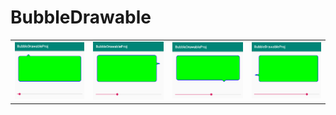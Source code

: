 # BubbleDrawable


| | | | |
|:-------------------------:|:-------------------------:|:-------------------------:|:-------------------------:|
|![sample1](https://raw.githubusercontent.com/FitzLu/bubble-drawable/master/images/bubblesample1.png)|![sample2](https://raw.githubusercontent.com/FitzLu/bubble-drawable/master/images/bubblesample2.png)|![sample3](https://raw.githubusercontent.com/FitzLu/bubble-drawable/master/images/bubblesample3.png)|![sample4](https://raw.githubusercontent.com/FitzLu/bubble-drawable/master/images/bubblesample4.png)